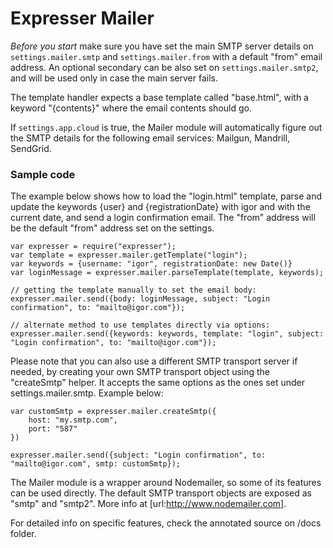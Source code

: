 # Expresser Mailer

*Before you start* make sure you have set the main SMTP server details on `settings.mailer.smtp` and `settings.mailer.from` with a default "from" email address. An optional secondary can be also set on `settings.mailer.smtp2`, and will be used only in case the main server fails.

The template handler expects a base template called "base.html", with a keyword "{contents}" where the email contents should go.

If `settings.app.cloud` is true, the Mailer module will automatically figure out the SMTP details for the following email services: Mailgun, Mandrill, SendGrid.

### Sample code

The example below shows how to load the "login.html" template, parse and update the keywords {user} and {registrationDate} with igor and with the current date, and send a login confirmation email. The "from" address will be the default "from" address set on the settings.

    var expresser = require("expresser");
    var template = expresser.mailer.getTemplate("login");
    var keywords = {username: "igor", registrationDate: new Date()}
    var loginMessage = expresser.mailer.parseTemplate(template, keywords);

    // getting the template manually to set the email body:
    expresser.mailer.send({body: loginMessage, subject: "Login confirmation", to: "mailto@igor.com"});

    // alternate method to use templates directly via options:
    expresser.mailer.send({keywords: keywords, template: "login", subject: "Login confirmation", to: "mailto@igor.com"});

Please note that you can also use a different SMTP transport server if needed, by creating your own SMTP transport object using the "createSmtp" helper. It accepts the same options as the ones set under settings.mailer.smtp. Example below:

    var customSmtp = expresser.mailer.createSmtp({
        host: "my.smtp.com",
        port: "587"
    })

    expresser.mailer.send({subject: "Login confirmation", to: "mailto@igor.com", smtp: customSmtp});

The Mailer module is a wrapper around Nodemailer, so some of its features can be used directly. The default SMTP transport objects are exposed as "smtp" and "smtp2". More info at [url:http://www.nodemailer.com].

For detailed info on specific features, check the annotated source on /docs folder.
